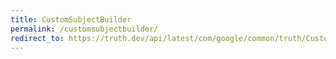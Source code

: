 ```yaml
---
title: CustomSubjectBuilder
permalink: /customsubjectbuilder/
redirect_to: https://truth.dev/api/latest/com/google/common/truth/CustomSubjectBuilder.html
---
```

